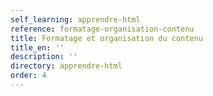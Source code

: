 ```yaml
---
self_learning: apprendre-html
reference: formatage-organisation-contenu
title: Formatage et organisation du contenu
title_en: ''
description: ''
directory: apprendre-html
order: 4
---
```

